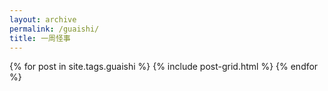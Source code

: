 ```yaml
---
layout: archive
permalink: /guaishi/
title: 一周怪事
---
```



<div class="tiles">
  {% for post in site.tags.guaishi %}
 	{% include post-grid.html %}
  {% endfor %}
</div>

